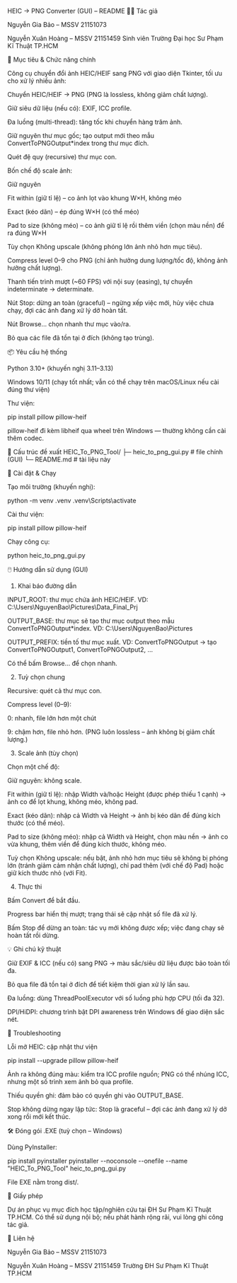 HEIC → PNG Converter (GUI) – README
👨‍💻 Tác giả

Nguyễn Gia Bảo – MSSV 21151073

Nguyễn Xuân Hoàng – MSSV 21151459
Sinh viên Trường Đại học Sư Phạm Kĩ Thuật TP.HCM

🎯 Mục tiêu & Chức năng chính

Công cụ chuyển đổi ảnh HEIC/HEIF sang PNG với giao diện Tkinter, tối ưu cho xử lý nhiều ảnh:

Chuyển HEIC/HEIF → PNG (PNG là lossless, không giảm chất lượng).

Giữ siêu dữ liệu (nếu có): EXIF, ICC profile.

Đa luồng (multi-thread): tăng tốc khi chuyển hàng trăm ảnh.

Giữ nguyên thư mục gốc; tạo output mới theo mẫu ConvertToPNGOutput*index trong thư mục đích.

Quét đệ quy (recursive) thư mục con.

Bốn chế độ scale ảnh:

Giữ nguyên

Fit within (giữ tỉ lệ) – co ảnh lọt vào khung W×H, không méo

Exact (kéo dãn) – ép đúng W×H (có thể méo)

Pad to size (không méo) – co ảnh giữ tỉ lệ rồi thêm viền (chọn màu nền) để ra đúng W×H

Tùy chọn Không upscale (không phóng lớn ảnh nhỏ hơn mục tiêu).

Compress level 0–9 cho PNG (chỉ ảnh hưởng dung lượng/tốc độ, không ảnh hưởng chất lượng).

Thanh tiến trình mượt (~60 FPS) với nội suy (easing), tự chuyển indeterminate → determinate.

Nút Stop: dừng an toàn (graceful) – ngừng xếp việc mới, hủy việc chưa chạy, đợi các ảnh đang xử lý dở hoàn tất.

Nút Browse… chọn nhanh thư mục vào/ra.

Bỏ qua các file đã tồn tại ở đích (không tạo trùng).

📦 Yêu cầu hệ thống

Python 3.10+ (khuyến nghị 3.11–3.13)

Windows 10/11 (chạy tốt nhất; vẫn có thể chạy trên macOS/Linux nếu cài đúng thư viện)

Thư viện:

pip install pillow pillow-heif


pillow-heif đi kèm libheif qua wheel trên Windows — thường không cần cài thêm codec.

📁 Cấu trúc đề xuất
HEIC_To_PNG_Tool/
├─ heic_to_png_gui.py      # file chính (GUI)
└─ README.md               # tài liệu này

🚀 Cài đặt & Chạy

Tạo môi trường (khuyến nghị):

python -m venv .venv
.venv\Scripts\activate


Cài thư viện:

pip install pillow pillow-heif


Chạy công cụ:

python heic_to_png_gui.py

🖱️ Hướng dẫn sử dụng (GUI)
1) Khai báo đường dẫn

INPUT_ROOT: thư mục chứa ảnh HEIC/HEIF.
VD: C:\Users\NguyenBao\Pictures\Data_Final_Prj

OUTPUT_BASE: thư mục sẽ tạo thư mục output theo mẫu ConvertToPNGOutput*index.
VD: C:\Users\NguyenBao\Pictures

OUTPUT_PREFIX: tiền tố thư mục xuất.
VD: ConvertToPNGOutput → tạo ConvertToPNGOutput1, ConvertToPNGOutput2, …

Có thể bấm Browse… để chọn nhanh.

2) Tuỳ chọn chung

Recursive: quét cả thư mục con.

Compress level (0–9):

0: nhanh, file lớn hơn một chút

9: chậm hơn, file nhỏ hơn.
(PNG luôn lossless – ảnh không bị giảm chất lượng.)

3) Scale ảnh (tùy chọn)

Chọn một chế độ:

Giữ nguyên: không scale.

Fit within (giữ tỉ lệ): nhập Width và/hoặc Height (được phép thiếu 1 cạnh) → ảnh co để lọt khung, không méo, không pad.

Exact (kéo dãn): nhập cả Width và Height → ảnh bị kéo dãn để đúng kích thước (có thể méo).

Pad to size (không méo): nhập cả Width và Height, chọn màu nền → ảnh co vừa khung, thêm viền để đúng kích thước, không méo.

Tuỳ chọn Không upscale: nếu bật, ảnh nhỏ hơn mục tiêu sẽ không bị phóng lớn (tránh giảm cảm nhận chất lượng), chỉ pad thêm (với chế độ Pad) hoặc giữ kích thước nhỏ (với Fit).

4) Thực thi

Bấm Convert để bắt đầu.

Progress bar hiển thị mượt; trạng thái sẽ cập nhật số file đã xử lý.

Bấm Stop để dừng an toàn: tác vụ mới không được xếp; việc đang chạy sẽ hoàn tất rồi dừng.

💡 Ghi chú kỹ thuật

Giữ EXIF & ICC (nếu có) sang PNG → màu sắc/siêu dữ liệu được bảo toàn tối đa.

Bỏ qua file đã tồn tại ở đích để tiết kiệm thời gian xử lý lần sau.

Đa luồng: dùng ThreadPoolExecutor với số luồng phù hợp CPU (tối đa 32).

DPI/HiDPI: chương trình bật DPI awareness trên Windows để giao diện sắc nét.

🧰 Troubleshooting

Lỗi mở HEIC: cập nhật thư viện

pip install --upgrade pillow pillow-heif


Ảnh ra không đúng màu: kiểm tra ICC profile nguồn; PNG có thể nhúng ICC, nhưng một số trình xem ảnh bỏ qua profile.

Thiếu quyền ghi: đảm bảo có quyền ghi vào OUTPUT_BASE.

Stop không dừng ngay lập tức: Stop là graceful – đợi các ảnh đang xử lý dở xong rồi mới kết thúc.

🛠️ Đóng gói .EXE (tuỳ chọn – Windows)

Dùng PyInstaller:

pip install pyinstaller
pyinstaller --noconsole --onefile --name "HEIC_To_PNG_Tool" heic_to_png_gui.py


File EXE nằm trong dist/.

📜 Giấy phép

Dự án phục vụ mục đích học tập/nghiên cứu tại ĐH Sư Phạm Kĩ Thuật TP.HCM.
Có thể sử dụng nội bộ; nếu phát hành rộng rãi, vui lòng ghi công tác giả.

📧 Liên hệ

Nguyễn Gia Bảo – MSSV 21151073

Nguyễn Xuân Hoàng – MSSV 21151459
Trường ĐH Sư Phạm Kĩ Thuật TP.HCM
